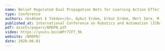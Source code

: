 ```yaml
---
name: Belief Regulated Dual Propagation Nets for Learning Action Effects on Articulated Multi-Part Objects
type: Conference
authors: <b>Ahmet E Tekden</b>, Aykut Erdem, Erkut Erdem, Mert Imre, M Yunus Seker, Emre Ugur
published_at: International Conference on Robotics and Automation (ICRA)
pdf: assets/papers/BRDPN.pdf
video: https://youtu.be/uWPr7IFT_9k
website: /BRDPN/
date: 2020-06-01
---
```

